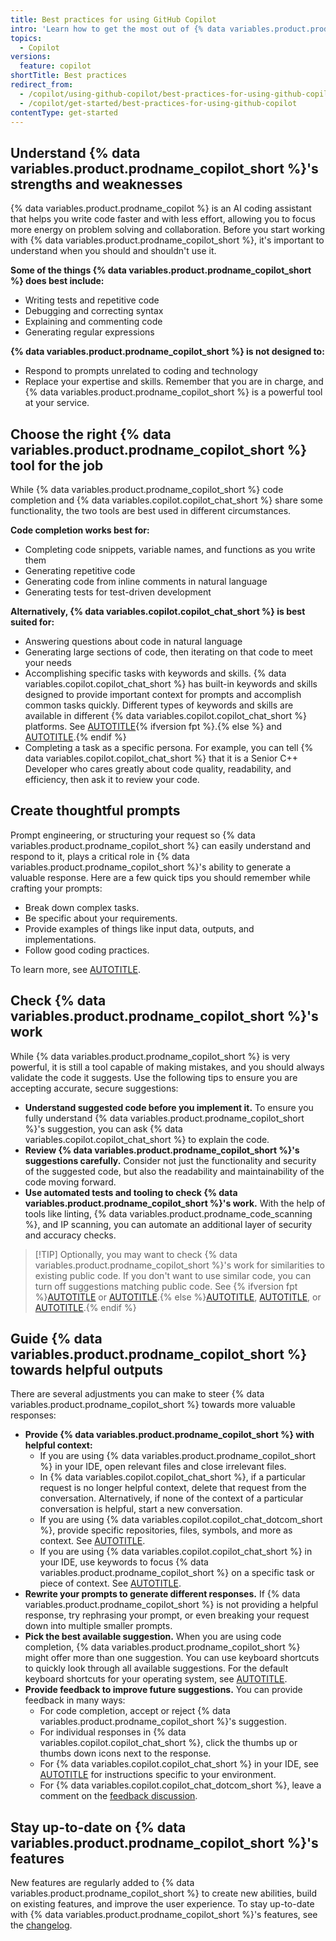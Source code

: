 ```yaml
---
title: Best practices for using GitHub Copilot
intro: 'Learn how to get the most out of {% data variables.product.prodname_copilot_short %}.'
topics:
  - Copilot
versions:
  feature: copilot
shortTitle: Best practices
redirect_from:
  - /copilot/using-github-copilot/best-practices-for-using-github-copilot
  - /copilot/get-started/best-practices-for-using-github-copilot
contentType: get-started
---
```


## Understand {% data variables.product.prodname_copilot_short %}'s strengths and weaknesses

{% data variables.product.prodname_copilot %} is an AI coding assistant that helps you write code faster and with less effort, allowing you to focus more energy on problem solving and collaboration. Before you start working with {% data variables.product.prodname_copilot_short %}, it's important to understand when you should and shouldn't use it.

**Some of the things {% data variables.product.prodname_copilot_short %} does best include:**

* Writing tests and repetitive code
* Debugging and correcting syntax
* Explaining and commenting code
* Generating regular expressions

**{% data variables.product.prodname_copilot_short %} is not designed to:**

* Respond to prompts unrelated to coding and technology
* Replace your expertise and skills. Remember that you are in charge, and {% data variables.product.prodname_copilot_short %} is a powerful tool at your service.

## Choose the right {% data variables.product.prodname_copilot_short %} tool for the job

While {% data variables.product.prodname_copilot_short %} code completion and {% data variables.copilot.copilot_chat_short %} share some functionality, the two tools are best used in different circumstances.

**Code completion works best for:**

* Completing code snippets, variable names, and functions as you write them
* Generating repetitive code
* Generating code from inline comments in natural language
* Generating tests for test-driven development

**Alternatively, {% data variables.copilot.copilot_chat_short %} is best suited for:**

* Answering questions about code in natural language
* Generating large sections of code, then iterating on that code to meet your needs
* Accomplishing specific tasks with keywords and skills. {% data variables.copilot.copilot_chat_short %} has built-in keywords and skills designed to provide important context for prompts and accomplish common tasks quickly. Different types of keywords and skills are available in different {% data variables.copilot.copilot_chat_short %} platforms. See [AUTOTITLE](/copilot/using-github-copilot/asking-github-copilot-questions-in-your-ide#using-keywords-in-your-prompt){% ifversion fpt %}.{% else %} and [AUTOTITLE](/copilot/using-github-copilot/asking-github-copilot-questions-in-githubcom#powered-by-skills).{% endif %}
* Completing a task as a specific persona. For example, you can tell {% data variables.copilot.copilot_chat_short %} that it is a Senior C++ Developer who cares greatly about code quality, readability, and efficiency, then ask it to review your code.

## Create thoughtful prompts

Prompt engineering, or structuring your request so {% data variables.product.prodname_copilot_short %} can easily understand and respond to it, plays a critical role in {% data variables.product.prodname_copilot_short %}'s ability to generate a valuable response. Here are a few quick tips you should remember while crafting your prompts:

* Break down complex tasks.
* Be specific about your requirements.
* Provide examples of things like input data, outputs, and implementations.
* Follow good coding practices.

To learn more, see [AUTOTITLE](/copilot/using-github-copilot/copilot-chat/prompt-engineering-for-copilot-chat).

## Check {% data variables.product.prodname_copilot_short %}'s work

While {% data variables.product.prodname_copilot_short %} is very powerful, it is still a tool capable of making mistakes, and you should always validate the code it suggests. Use the following tips to ensure you are accepting accurate, secure suggestions:

* **Understand suggested code before you implement it.** To ensure you fully understand {% data variables.product.prodname_copilot_short %}'s suggestion, you can ask {% data variables.copilot.copilot_chat_short %} to explain the code.
* **Review {% data variables.product.prodname_copilot_short %}'s suggestions carefully.** Consider not just the functionality and security of the suggested code, but also the readability and maintainability of the code moving forward.
* **Use automated tests and tooling to check {% data variables.product.prodname_copilot_short %}'s work.** With the help of tools like linting, {% data variables.product.prodname_code_scanning %}, and IP scanning, you can automate an additional layer of security and accuracy checks.

> [!TIP] Optionally, you may want to check {% data variables.product.prodname_copilot_short %}'s work for similarities to existing public code. If you don't want to use similar code, you can turn off suggestions matching public code. See {% ifversion fpt %}[AUTOTITLE](/copilot/managing-copilot/managing-copilot-as-an-individual-subscriber/managing-copilot-policies-as-an-individual-subscriber#enabling-or-disabling-suggestions-matching-public-code) or [AUTOTITLE](/copilot/managing-copilot/managing-github-copilot-in-your-organization/setting-policies-for-copilot-in-your-organization/managing-policies-for-copilot-in-your-organization#policies-for-suggestion-matching).{% else %}[AUTOTITLE](/copilot/managing-copilot/managing-copilot-as-an-individual-subscriber/managing-copilot-policies-as-an-individual-subscriber#enabling-or-disabling-suggestions-matching-public-code), [AUTOTITLE](/copilot/managing-copilot/managing-github-copilot-in-your-organization/setting-policies-for-copilot-in-your-organization/managing-policies-for-copilot-in-your-organization#policies-for-suggestion-matching), or [AUTOTITLE](/copilot/managing-copilot/managing-copilot-for-your-enterprise/managing-policies-and-features-for-copilot-in-your-enterprise#suggestions-matching-public-code).{% endif %}

## Guide {% data variables.product.prodname_copilot_short %} towards helpful outputs

There are several adjustments you can make to steer {% data variables.product.prodname_copilot_short %} towards more valuable responses:

* **Provide {% data variables.product.prodname_copilot_short %} with helpful context:**
  * If you are using {% data variables.product.prodname_copilot_short %} in your IDE, open relevant files and close irrelevant files.
  * In {% data variables.copilot.copilot_chat_short %}, if a particular request is no longer helpful context, delete that request from the conversation. Alternatively, if none of the context of a particular conversation is helpful, start a new conversation.
  * If you are using {% data variables.copilot.copilot_chat_dotcom_short %}, provide specific repositories, files, symbols, and more as context. See [AUTOTITLE](/copilot/using-github-copilot/asking-github-copilot-questions-in-githubcom).
  * If you are using {% data variables.copilot.copilot_chat_short %} in your IDE, use keywords to focus {% data variables.product.prodname_copilot_short %} on a specific task or piece of context. See [AUTOTITLE](/copilot/using-github-copilot/asking-github-copilot-questions-in-your-ide#using-keywords-in-your-prompt).
* **Rewrite your prompts to generate different responses.** If {% data variables.product.prodname_copilot_short %} is not providing a helpful response, try rephrasing your prompt, or even breaking your request down into multiple smaller prompts.
* **Pick the best available suggestion.** When you are using code completion, {% data variables.product.prodname_copilot_short %} might offer more than one suggestion. You can use keyboard shortcuts to quickly look through all available suggestions. For the default keyboard shortcuts for your operating system, see [AUTOTITLE](/copilot/managing-copilot/configure-personal-settings/configuring-github-copilot-in-your-environment#keyboard-shortcuts-for-github-copilot).
* **Provide feedback to improve future suggestions.** You can provide feedback in many ways:
  * For code completion, accept or reject {% data variables.product.prodname_copilot_short %}'s suggestion.
  * For individual responses in {% data variables.copilot.copilot_chat_short %}, click the thumbs up or thumbs down icons next to the response.
  * For {% data variables.copilot.copilot_chat_short %} in your IDE, see [AUTOTITLE](/copilot/using-github-copilot/asking-github-copilot-questions-in-your-ide#sharing-feedback) for instructions specific to your environment.
  * For {% data variables.copilot.copilot_chat_dotcom_short %}, leave a comment on the [feedback discussion](https://github.com/orgs/community/discussions/110314).

## Stay up-to-date on {% data variables.product.prodname_copilot_short %}'s features

New features are regularly added to {% data variables.product.prodname_copilot_short %} to create new abilities, build on existing features, and improve the user experience. To stay up-to-date with {% data variables.product.prodname_copilot_short %}'s features, see the [changelog](https://github.blog/changelog/label/copilot/).
